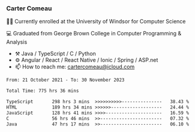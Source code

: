 ### Carter Comeau

🙋‍♂️ Currently enrolled at the University of Windsor for Computer Science

💻 Graduated from George Brown College in Computer Programming & Analysis

- ⚒️ Java / TypeScript / C / Python
- ⚙️ Angular / React / React Native / Ionic / Spring / ASP.net
- 📫 How to reach me: cartercomeau@icloud.com

<!--START_SECTION:waka-->

```txt
From: 21 October 2021 - To: 30 November 2023

Total Time: 775 hrs 36 mins

TypeScript       298 hrs 3 mins  >>>>>>>>>>---------------   38.43 %
HTML             189 hrs 34 mins >>>>>>-------------------   24.44 %
JavaScript       128 hrs 41 mins >>>>---------------------   16.59 %
C                56 hrs 46 mins  >>-----------------------   07.32 %
Java             47 hrs 17 mins  >>-----------------------   06.10 %
```

<!--END_SECTION:waka-->
